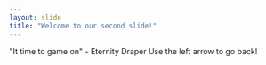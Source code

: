 ```yaml
---
layout: slide
title: "Welcome to our second slide!"
---
```

"It time to game on" - Eternity Draper
Use the left arrow to go back!
